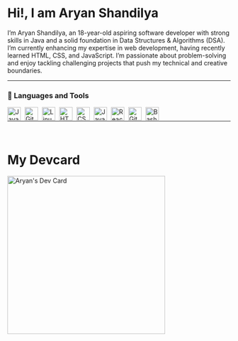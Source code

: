 # Hi!, I am Aryan Shandilya
I’m Aryan Shandilya, an 18-year-old aspiring software developer with strong skills in Java and a solid foundation in Data Structures & Algorithms (DSA). I’m currently enhancing my expertise in web development, having recently learned HTML, CSS, and JavaScript. I’m passionate about problem-solving and enjoy tackling challenging projects that push my technical and creative boundaries.


---

### 🧰 Languages and Tools

<img align="left" alt="Java" width="30px" style="padding-right:6px;" src="https://cdn.jsdelivr.net/gh/devicons/devicon/icons/java/java-original.svg"/>
<img align="left" alt="Git" width="30px" style="padding-right:6px;" src="https://cdn.jsdelivr.net/gh/devicons/devicon/icons/git/git-original.svg" />
<img align="left" alt="Linux" width="30px" style="padding-right:6px;" src="https://cdn.jsdelivr.net/gh/devicons/devicon/icons/linux/linux-original.svg" />
<img align="left" alt="HTML" width="30px" style="padding-right:6px;" src="https://cdn.jsdelivr.net/gh/devicons/devicon/icons/html5/html5-plain.svg" />
<img align="left" alt="CSS" width="30px" style="padding-right:6px;" src="https://cdn.jsdelivr.net/gh/devicons/devicon/icons/css3/css3-plain.svg" />
<img align="left" alt="JavaScript" width="30px" style="padding-right:6px;" src="https://cdn.jsdelivr.net/gh/devicons/devicon/icons/javascript/javascript-plain.svg" />
<img align="left" alt="React" width="30px" style="padding-right:6px;" src="https://cdn.jsdelivr.net/gh/devicons/devicon/icons/react/react-original.svg" />
<img align="left" alt="GitHub" width="30px" style="padding-right:6px;" src="https://cdn.jsdelivr.net/gh/devicons/devicon/icons/github/github-original.svg" />
<img align="left" alt="Bash" width="30px" style="padding-right:6px;" src="https://cdn.jsdelivr.net/gh/devicons/devicon/icons/bash/bash-original.svg" />
</br>



---




</br>

# My Devcard

<a href="https://app.daily.dev/shandilyaaryan"><img src="https://api.daily.dev/devcards/v2/KQIVmMjA6mPeBBXlFKNSM.png?type=default&r=329" width="356" alt="Aryan's Dev Card"/></a>
